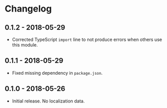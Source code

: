Changelog
=========


0.1.2 - 2018-05-29
------------------

* Corrected TypeScript `import` line to not produce errors when others use this module.


0.1.1 - 2018-05-29
------------------

* Fixed missing dependency in `package.json`.


0.1.0 - 2018-05-26
------------------

* Initial release. No localization data.
